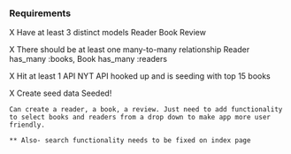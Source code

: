 ### Requirements
X Have at least 3 distinct models 
    Reader
    Book
    Review

X There should be at least one many-to-many relationship 
    Reader has_many :books, Book has_many :readers

X Hit at least 1 API
    NYT API hooked up and is seeding with top 15 books

X Create seed data 
    Seeded!

    Can create a reader, a book, a review. Just need to add functionality to select books and readers from a drop down to make app more user friendly.

    ** Also- search functionality needs to be fixed on index page
